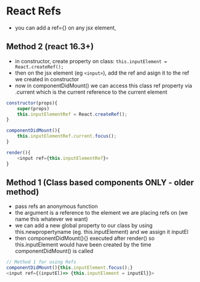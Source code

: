 # React Refs

- you can add a ref={} on any jsx element,

## Method 2 (react 16.3+)

- in constructor, create property on class: `this.inputElement = React.createRef();`
- then on the jsx element (eg `<input>`), add the ref and asign it to the ref we created in constructor
- now in componentDidMount() we can access this class ref property via .current which is the current reference to the current element

```js
constructor(props){
    super(props)
    this.inputElementRef = React.createRef();
}

componentDidMount(){
    this.inputElementRef.current.focus();
}

render(){
    <input ref={this.inputElementRef}>
}

```

## Method 1 (Class based components ONLY - older method)

- pass refs an anonymous function
- the argument is a reference to the element we are placing refs on (we name this whatever we want)
- we can add a new global property to our class by using this.newpropertyname (eg. this.inputElement) and we assign it inputEl
- then componentDidMount(){} executed after render() so this.inputElement would have been created by the time componentDidMount() is called

```js
// Method 1 for using Refs
componentDidMount(){this.inputElement.focus();}
<input ref={(inputEl)=> {this.inputElement = inputEl}}>
```
